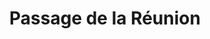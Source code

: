 ---
title: "Passage de la Réunion"
url: /mulhouse/passage-de-la-reunion/
shop: centre commercial
---